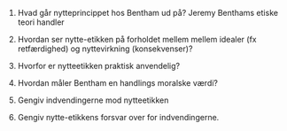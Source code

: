 1. Hvad går nytteprincippet hos Bentham ud på?
Jeremy Benthams etiske teori handler 

3. Hvordan ser nytte-etikken på forholdet mellem mellem idealer (fx retfærdighed) og nyttevirkning (konsekvenser)?


5. Hvorfor er nytteetikken praktisk anvendelig?


7. Hvordan måler Bentham en handlings moralske værdi?


9. Gengiv indvendingerne mod nytteetikken


11. Gengiv nytte-etikkens forsvar over for indvendingerne.


